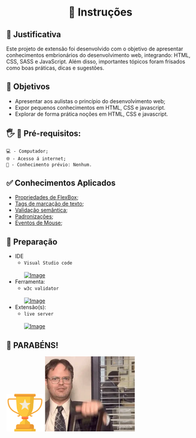 <h1 align="center"> 📑 Instruções </h1>


## 📝 Justificativa
<p>   Este projeto de extensão foi desenvolvido com o objetivo de apresentar conhecimentos embrionários do desenvolvimento web, integrando: HTML, CSS, SASS e JavaScript. Além disso, importantes tópicos foram frisados como boas práticas, dicas e sugestões.</p>
  
##  🔖 Objetivos 
  - Apresentar aos aulistas o princípio do desenvolvimento web;
  - Expor pequenos conhecimentos em HTML, CSS e javascript.
  - Explorar de forma prática noções em HTML, CSS e javascript.
  
## 🖐️ 🤨 Pré-requisitos: 
   
 ```
 💻 - Computador;
 🌐 - Acesso á internet;
 🧠 - Conhecimento prévio: Nenhum. 
```


   
## ✅ Conhecimentos Aplicados
- [Propriedades de FlexBox](https://developer.mozilla.org/pt-BR/docs/Learn/CSS/CSS_layout/Flexbox);
- [Tags de marcação de texto](https://developer.mozilla.org/pt-BR/docs/Web/HTML/Element);
- [Validação semântica](https://validator.w3.org/);
- [Padronizações]();
- [Eventos de Mouse](https://developer.mozilla.org/pt-BR/docs/Web/API/MouseEvent);
  
 ## 📢 Preparação
    
- IDE 
  - `Visual Studio code` <br><br>
  [![Image](https://img-blog.csdnimg.cn/20201129162113189.png?x-oss-process=image/resize,m_fixed,h_64,w_64 "visual studio code")](https://code.visualstudio.com/Download)
- Ferramenta:
  - `w3c validator` <br><br>
    [![Image ]( https://th.bing.com/th/id/R.46e531a9d5982c49db8c3ef95412e4a7?rik=CqpsvahAwnMkwA&riu=http%3a%2f%2fvalidator.w3.org%2fimages%2fw3c.png&ehk=BMD3o3qwcQmhhXfIuWjEipAJVDvxLLm%2b%2fJj18lkqd4M%3d&risl=&pid=ImgRaw&r=0 "ferramenta: w3c validator")](https://validator.w3.org/)
- Extensão(s):
  - `live server` <br><br>
    [![Image ](https://www.barajacoding.or.id/wp-content/uploads/2020/11/image-7-300x123.png  "Extensão: live server")](https://github.com/CaioMartinss/landin-page--mon/blob/main/instru%C3%A7%C3%B5es.md)
    
   
  
## 🥇 PARABÉNS!

 
 

  
![Parabéns!](https://raw.githubusercontent.com/devsuperior/bds-assets/main/img/trophy.png)    ![grab-landing-page](https://raw.githubusercontent.com/CaioMartinss/landin-page--mon/main/paginaPrincipal/img/d.webp )






